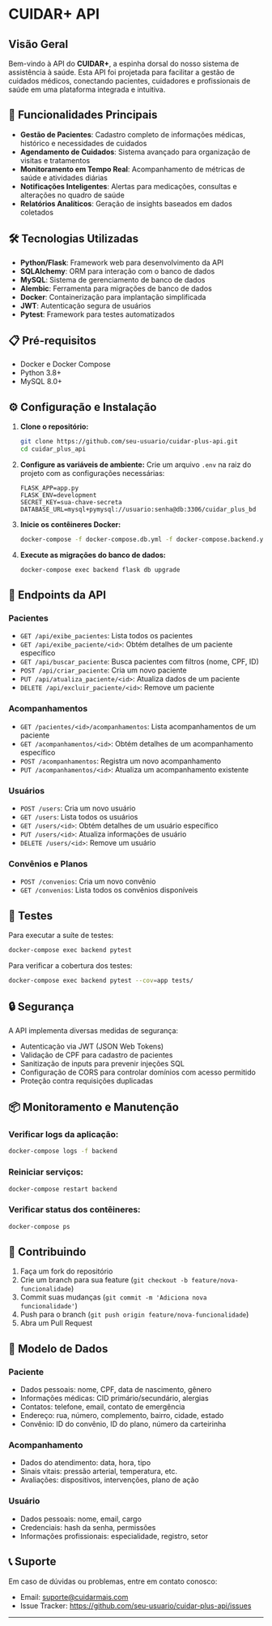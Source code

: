 # CUIDAR+ API

## Visão Geral

Bem-vindo à API do **CUIDAR+**, a espinha dorsal do nosso sistema de assistência à saúde. Esta API foi projetada para facilitar a gestão de cuidados médicos, conectando pacientes, cuidadores e profissionais de saúde em uma plataforma integrada e intuitiva.

## 🚀 Funcionalidades Principais

- **Gestão de Pacientes**: Cadastro completo de informações médicas, histórico e necessidades de cuidados
- **Agendamento de Cuidados**: Sistema avançado para organização de visitas e tratamentos
- **Monitoramento em Tempo Real**: Acompanhamento de métricas de saúde e atividades diárias
- **Notificações Inteligentes**: Alertas para medicações, consultas e alterações no quadro de saúde
- **Relatórios Analíticos**: Geração de insights baseados em dados coletados

## 🛠️ Tecnologias Utilizadas

- **Python/Flask**: Framework web para desenvolvimento da API
- **SQLAlchemy**: ORM para interação com o banco de dados
- **MySQL**: Sistema de gerenciamento de banco de dados
- **Alembic**: Ferramenta para migrações de banco de dados
- **Docker**: Containerização para implantação simplificada
- **JWT**: Autenticação segura de usuários
- **Pytest**: Framework para testes automatizados

## 📋 Pré-requisitos

- Docker e Docker Compose
- Python 3.8+
- MySQL 8.0+

## ⚙️ Configuração e Instalação

1. **Clone o repositório:**
   ```bash
   git clone https://github.com/seu-usuario/cuidar-plus-api.git
   cd cuidar_plus_api
   ```

2. **Configure as variáveis de ambiente:**
   Crie um arquivo `.env` na raiz do projeto com as configurações necessárias:
   ```
   FLASK_APP=app.py
   FLASK_ENV=development
   SECRET_KEY=sua-chave-secreta
   DATABASE_URL=mysql+pymysql://usuario:senha@db:3306/cuidar_plus_bd
   ```

3. **Inicie os contêineres Docker:**
   ```bash
   docker-compose -f docker-compose.db.yml -f docker-compose.backend.yml up -d
   ```

4. **Execute as migrações do banco de dados:**
   ```bash
   docker-compose exec backend flask db upgrade
   ```

## 🔌 Endpoints da API

### Pacientes
- `GET /api/exibe_pacientes`: Lista todos os pacientes
- `GET /api/exibe_paciente/<id>`: Obtém detalhes de um paciente específico
- `GET /api/buscar_paciente`: Busca pacientes com filtros (nome, CPF, ID)
- `POST /api/criar_paciente`: Cria um novo paciente
- `PUT /api/atualiza_paciente/<id>`: Atualiza dados de um paciente
- `DELETE /api/excluir_paciente/<id>`: Remove um paciente

### Acompanhamentos
- `GET /pacientes/<id>/acompanhamentos`: Lista acompanhamentos de um paciente
- `GET /acompanhamentos/<id>`: Obtém detalhes de um acompanhamento específico
- `POST /acompanhamentos`: Registra um novo acompanhamento
- `PUT /acompanhamentos/<id>`: Atualiza um acompanhamento existente

### Usuários
- `POST /users`: Cria um novo usuário
- `GET /users`: Lista todos os usuários
- `GET /users/<id>`: Obtém detalhes de um usuário específico
- `PUT /users/<id>`: Atualiza informações de usuário
- `DELETE /users/<id>`: Remove um usuário

### Convênios e Planos
- `POST /convenios`: Cria um novo convênio
- `GET /convenios`: Lista todos os convênios disponíveis

## 🧪 Testes

Para executar a suíte de testes:

```bash
docker-compose exec backend pytest
```

Para verificar a cobertura dos testes:

```bash
docker-compose exec backend pytest --cov=app tests/
```

## 🔒 Segurança

A API implementa diversas medidas de segurança:
- Autenticação via JWT (JSON Web Tokens)
- Validação de CPF para cadastro de pacientes
- Sanitização de inputs para prevenir injeções SQL
- Configuração de CORS para controlar domínios com acesso permitido
- Proteção contra requisições duplicadas

## 📦 Monitoramento e Manutenção

### Verificar logs da aplicação:
```bash
docker-compose logs -f backend
```

### Reiniciar serviços:
```bash
docker-compose restart backend
```

### Verificar status dos contêineres:
```bash
docker-compose ps
```

## 🤝 Contribuindo

1. Faça um fork do repositório
2. Crie um branch para sua feature (`git checkout -b feature/nova-funcionalidade`)
3. Commit suas mudanças (`git commit -m 'Adiciona nova funcionalidade'`)
4. Push para o branch (`git push origin feature/nova-funcionalidade`)
5. Abra um Pull Request

## 📄 Modelo de Dados

### Paciente
- Dados pessoais: nome, CPF, data de nascimento, gênero
- Informações médicas: CID primário/secundário, alergias
- Contatos: telefone, email, contato de emergência
- Endereço: rua, número, complemento, bairro, cidade, estado
- Convênio: ID do convênio, ID do plano, número da carteirinha

### Acompanhamento
- Dados do atendimento: data, hora, tipo
- Sinais vitais: pressão arterial, temperatura, etc.
- Avaliações: dispositivos, intervenções, plano de ação

### Usuário
- Dados pessoais: nome, email, cargo
- Credenciais: hash da senha, permissões
- Informações profissionais: especialidade, registro, setor

## 📞 Suporte

Em caso de dúvidas ou problemas, entre em contato conosco:
- Email: suporte@cuidarmais.com
- Issue Tracker: https://github.com/seu-usuario/cuidar-plus-api/issues

---
